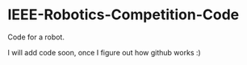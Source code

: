 # IEEE-Robotics-Competition-Code
Code for a robot.

I will add code soon, once I figure out how github works :)
